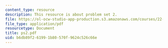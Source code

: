 ```yaml
---
content_type: resource
description: This resource is about problem set 2.
file: https://ol-ocw-studio-app-production.s3.amazonaws.com/courses/22-101-applied-nuclear-physics-fall-2006/b6db89f261991b80570f9624c526c66e_ps2.pdf
file_type: application/pdf
resourcetype: Document
title: ps2.pdf
uid: b6db89f2-6199-1b80-570f-9624c526c66e
---
```

